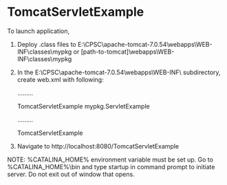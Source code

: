 TomcatServletExample
====================
To launch application,
1) Deploy .class files to E:\CPSC\apache-tomcat-7.0.54\webapps\WEB-INF\classes\mypkg 
                       or [path-to-tomcat]\webapps\WEB-INF\classes\mypkg
2) In the E:\CPSC\apache-tomcat-7.0.54\webapps\WEB-INF\ subdirectory, create web.xml with following:

    .........

    <servlet>
      <servlet-name>TomcatServletExample</servlet-name>
      <servlet-class>mypkg.ServletExample</servlet-class>
    </servlet>
    
    .........
  
    <servlet-mapping>
      <servlet-name>TomcatServletExample</servlet-name>
      <url-pattern></url-pattern>
    </servlet-mapping>
    
3) Navigate to http://localhost:8080/TomcatServletExample

NOTE: %CATALINA_HOME% environment variable must be set up. 
Go to %CATALINA_HOME%\bin and type startup in command prompt to initiate server.
Do not exit out of window that opens.
